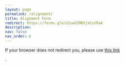 ```yaml
---
layout: page
permalink: /alignment/
title: Alignment Form
redirect: https://forms.gle/U2uwV2M65jVCutRaA
description:
nav: false
nav_order: 6
---
```


<p>If your browser does not redirect you, please use <a href="https://forms.gle/U2uwV2M65jVCutRaA">this link</a></p>.
